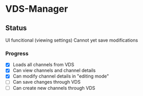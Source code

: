 # VDS-Manager

## Status
UI funcitional (viewing settings)
Cannot yet save modifications

### Progress
- [x] Loads all channels from VDS
- [x] Can view channels and channel details
- [x] Can modify channel details in "editing mode"
- [ ] Can save changes through VDS
- [ ] Can create new channels through VDS